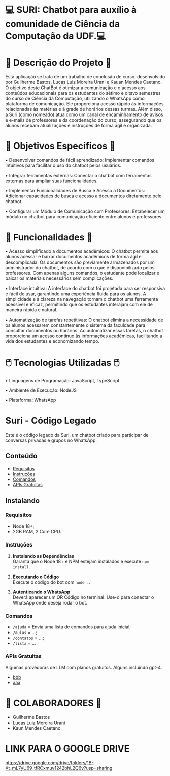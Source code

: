 # 💻 SURI: Chatbot para auxílio à comunidade de Ciência da Computação da UDF.💻

# 📖 Descrição do Projeto 📖

Esta aplicação se trata de um trabalho de conclusão de curso, desenvolvido por Guilherme Bastos, Lucas Luiz Moreira Urani e Kauan Mendes Caetano. O objetivo deste ChatBot é otimizar a comunicação e o acesso aos conteúdos educacionais para os estudantes do sétimo e oitavo semestres do curso de Ciência da Computação, utilizando o WhatsApp como plataforma de comunicação. 
Ele proporciona acesso rápido às informações relacionadas às matérias e à grade de horários dessas turmas. Além disso, a Suri (como nomeado) atua como um canal de encaminhamento de avisos e e-mails de professores e da coordenação do curso, assegurando que os alunos recebam atualizações e instruções de forma ágil e organizada.

# 📝 Objetivos Específicos 📝

•  Desenvolver comandos de fácil aprendizado: Implementar  comandos intuitivos para facilitar o uso do chatbot pelos usuários.

•  Integrar ferramentas externas: Conectar o chatbot com  ferramentas externas para ampliar suas funcionalidades. 

•  Implementar Funcionalidades de Busca e Acesso a Documentos: Adicionar capacidades de busca e acesso a documentos diretamente  pelo chatbot. 

•  Configurar um Módulo de Comunicação com Professores:  Estabelecer um módulo no chatbot para comunicação eficiente entre  alunos e professores. 


# 🤖 Funcionalidades 🤖

• Acesso simplificado a documentos acadêmicos:  O chatbot permite aos alunos acessar e baixar documentos acadêmicos de forma ágil e descomplicada. Os documentos são previamente armazenados por um administrador do chatbot, de acordo com o que é disponibilizado pelos professores. Com apenas alguns comandos, o estudante pode localizar e baixar os materiais necessários sem complicações.

• Interface intuitiva: A interface do chatbot foi projetada para ser responsiva e fácil de usar, garantindo uma experiência fluida para os alunos. A simplicidade e a clareza na navegação tornam o chatbot uma ferramenta acessível e eficaz, permitindo que os estudantes interajam com ele de maneira rápida e natural.

• Automatização de tarefas repetitivas: O chatbot elimina a necessidade de os alunos acessarem constantemente o sistema da faculdade para consultar documentos ou horários. Ao automatizar essas tarefas, o chatbot proporciona um acesso contínuo às informações acadêmicas, facilitando a vida dos estudantes e economizando tempo.


# 🖱️ Tecnologias Utilizadas 🖱️

• Linguagens de Programação: JavaScript, TypeScript

• Ambiente de Execução: NodeJS

• Plataforma: WhatsApp


# Suri - Código Legado

Este é o código legado da Suri, um chatbot criado para participar de conversas privadas e grupos no WhatsApp.

## Conteúdo
- [Requisitos](#requisitos)
- [Instruções](#instruções)
- [Comandos](#comandos)
- [APIs Gratuitas](#apis-gratuitas)

## Instalando

### Requisitos

- Node 18+;
- 2GB RAM, 2 Core CPU.

### Instruções

1. **Instalando as Dependências**  
   Garanta que o Node 18+ e NPM estejam instalados e execute `npm install`.

2. **Executando o Código**  
   Execute o código do bot com `node .`.

4. **Autenticando o WhatsApp**  
   Deverá aparecer um QR Código no terminal. Use-o para conectar o WhatsApp onde deseja rodar o bot.

### Comandos

- `/ajuda` = Envia uma lista de comandos para ajuda inicial;
- `/aulas` = ...;
- `/contatos` = ...;
- `/lista` = ...

### APIs Gratuitas
Algumas provedoras de LLM com planos gratuitos. Alguns incluindo gpt-4. 
- [bbb](https://)
- [aaa](https://)


# 👨 COLABORADORES 👨

- Guilherme Bastos
- Lucas Luiz Moreira Urani
- Kaun Mendes Caetano

# LINK PARA O GOOGLE DRIVE

https://drive.google.com/drive/folders/1B-Xt_mL7yU69_tfRCxmuv1242bhL2Q6y?usp=sharing
